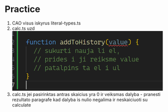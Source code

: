 # Practice

1. CAO visus iskyrus literal-types.ts
2. calc.ts uzd ![](assets/2024-02-12-11-50-38.png)
3. calc.ts jei pasirinktas antras skaicius yra 0 ir veiksmas dalyba - pranesti rezultato paragrafe kad dalyba is
   nulio negalima ir neskaiciuoti su calculate
